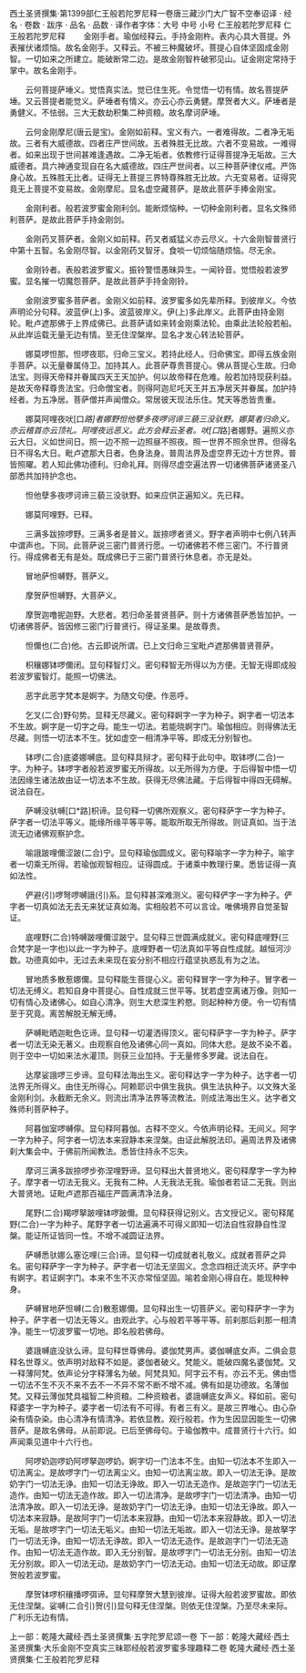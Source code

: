 西土圣贤撰集·第1399部仁王般若陀罗尼释一卷唐三藏沙门大广智不空奉诏译
· 经名 · 卷数 · 跋序
· 品名 · 品数 · 译作者字体：大号 中号 小号
仁王般若陀罗尼释
仁王般若陀罗尼释
　　金刚手者。瑜伽经释云。手持金刚杵。表内心具大菩提。外表摧伏诸烦恼。故名金刚手。又释云。不被三种魔破坏。菩提心自体坚固成金刚智。一切如来之所建立。能破断常二边。是故金刚智杵破邪见山。证金刚定常持于掌中。故名金刚手。

　　云何菩提萨埵义。觉悟真实法。觉已住生死。令觉悟一切有情。故名菩提萨埵。又云菩提者能觉义。萨埵者有情义。亦云心亦云勇健。摩贺者大义。萨埵者是勇健义。不怯弱。三大无数劫积集二种资粮。故名摩诃萨埵。

　　云何金刚摩尼(唐云是宝)。金刚如前释。宝义有六。一者难得故。二者净无垢故。三者有大威德故。四者庄严世间故。五者殊胜无比故。六者不变易故。一难得者。如来出现于世间甚难逢遇故。二净无垢者。依教修行证得菩提净无垢故。三大威德者。具六神通变现自在名大威德故。四庄严世间者。以三种菩萨律仪戒。严饰身心故。五殊胜无比者。证得无上菩提三界特尊殊胜无比故。六无变易者。证得究竟无上菩提不变易故。金刚摩尼。显名虚空藏菩萨。是故此菩萨手捧金刚宝。

　　金刚利者。般若波罗蜜金刚利剑。能断烦恼种。一切种金刚利者。显名文殊师利菩萨。是故此菩萨手持金刚剑。

　　金刚药叉菩萨者。金刚义如前释。药叉者威猛义亦云尽义。十六金刚智普贤行中第十五智。名金刚尽智。以金刚药叉智牙。食啖一切烦恼随烦恼。尽无余。

　　金刚铃者。表般若波罗蜜义。振铃警悟愚昧异生。一闻铃音。觉悟般若波罗蜜。显名摧一切魔怨菩萨。是故此菩萨手持金刚铃。

　　金刚波罗蜜多菩萨者。金刚义如前释。波罗蜜多如先辈所释。到彼岸义。今依声明论分句释。波蓝伊(上)多。波蓝彼岸义。伊(上)多此岸义。此菩萨由持金刚轮。毗卢遮那佛于上界成佛已。此菩萨请如来转金刚乘法轮。由乘此法轮般若船。从此岸运载无量无边有情。至无住涅槃岸。显名才发心转法轮菩萨。

　　娜莫啰怛那。怛啰夜耶。归命三宝义。若持此经人。归命佛宝。即得五族金刚手菩萨。以无量眷属侍卫。加持其人。此菩萨尊贵菩提心。佛从菩提心生故。归命法宝。则得天帝释并眷属四天王天加护。何以故帝释在危难。般若加持现获利益。是故天帝释尊贵法宝。归命僧宝者。则得阿迦尼吒天王并五净居天并眷属。加护持经者。为五净居。菩萨僧并声闻僧众。常居彼天现法乐住。梵天等悉皆贵重。

　　娜莫阿哩夜吠[口*路]者娜野怛他孽多夜啰诃谛三藐三没驮野。娜莫者归命义。亦云稽首亦云顶礼。阿哩夜远恶义。此方会释云圣者。吠[口*路]者娜野。遍照义亦云大日。义如世间日。照一边不照一边照昼不照夜。照一世界不照余世界。但得名日不得名大日。毗卢遮那大日者。色身法身。普周法界及虚空界无边十方世界。普皆照曜。若人知此佛功德利。归命礼拜。则得尽虚空遍法界一切诸佛菩萨诸贤圣八部悉共加持护念也。

　　怛他孽多夜啰诃谛三藐三没驮野。如来应供正遍知义。先已释。

　　娜莫阿哩野。已释。

　　三满多跋捺啰野。三满多者是普义。跋捺啰者贤义。野字者声明中七例八转声中谓声也。下同。此菩萨说三密门普贤行愿。一切诸佛若不修三密门。不行普贤行。得成佛者无有是处。既成佛已于三密门普贤行休息者。亦无是处。

　　冒地萨怛嚩野。菩萨义。

　　摩贺萨怛嚩野。大菩萨义。

　　摩贺迦噜抳迦野。大悲者。若归命圣普贤菩萨。则十方诸佛菩萨悉皆加护。一切诸佛菩萨。皆因修三密门行普贤行。得证圣果。是故尊贵。

　　怛儞也(二合)他。古云即说所谓。已上文归命三宝毗卢遮那佛普贤菩萨。

　　枳穰娜钵啰儞闭。显句释智灯义。密句释智无所得以为方便。无智无得即成般若波罗蜜智灯。能照一切佛法。

　　恶字此恶字梵本是婀字。为随文句便。作恶呼。

　　乞叉(二合)野句势。显释无尽藏义。密句释婀字一字为种子。婀字者一切法本不生故。婀字是一切字之母。能生一切法。若能晓婀字门。瑜伽相应。则得佛法无尽藏。则悟一切法本不生。犹如虚空一相清净平等。即成无分别智也。

　　钵啰(二合)底婆娜嚩底。显句释具辩才。密句释于此句中。取钵啰(二合)一字。为种子。钵啰字者般若波罗蜜无所得故。以无所得为方便。于后得智中悟一切法因缘生诸法故由证一切法本不生故。获得无尽佛法藏。于后得智中得四无碍解。说法自在。

　　萨嚩没驮嚩[口*路]枳谛。显句释一切佛所观察义。密句释萨字一字为种子。萨字者一切法平等义。能缘所缘平等平等。能取所取无所得故。则证真如。当于法流无边诸佛观察护念。

　　喻誐跛哩儞涩跛(二合)宁。显句释瑜伽圆成义。密句释喻字一字为种子。喻字者一切乘无所得。若瑜伽观智相应。证得圆成。于诸乘中教理行果。悉皆证得一真如法性。

　　俨避(引)啰弩啰嚩誐(引)系。显句释甚深难测义。密句释俨字一字为种子。俨字者一切真如法无去无来犹证真如海。实相般若不可以言诠。唯佛境界自觉圣智证。

　　底哩野(二合)特嚩跛哩儞涩跛宁。显句释三世圆满成就义。密句释底哩野(三合梵字是一字也)以此一字为种子。底哩野者一切法真如平等自性成就。越恒河沙数。功德真如中。无过去未来现在妄分别不相应行蕴坚执惑乱有为之法。

　　冒地质多散惹娜儞。显句释能生菩提心义。密句释冒字一字为种子。冒字者一切法无缚义。若知自身中菩提心。自性成就三世平等。犹若虚空离诸万像。则知一切有情心及诸佛心。如自心清净。则生大悲深生矜愍。则起种种方便。令一切有情至于究竟。离苦解脱无解无缚。

　　萨嚩毗晒迦毗色讫谛。显句释一切灌洒得顶义。密句释萨字一字为种子。萨字者一切法无染无著义。由观察自他及诸佛心同一真如。同体大悲。是故不染不着。则于空中一切如来法水灌顶。则获三业加持。于无量修多罗藏。说法自在。

　　达摩娑誐啰三步谛。显句释法海出生义。密句释达字一字为种子。达字者一切法界无所得义。由住无所得心。阿赖耶识中俱生我执。俱生法执种子。以文殊大圣金刚利剑。永截断无余义。则流出清净法界等流教法。则成法海出生义。达字者文殊师利菩萨种子。

　　阿暮伽室啰嚩儜。显句释阿暮伽。古释不空义。今依声明论释。无间义。阿字一字为种子。阿字者一切法本来寂静本来涅槃。由证此解脱法印。遍周法界及诸佛刹大集会中。于佛前所闻教法。悉皆住持永不忘失。

　　摩诃三满多跋捺啰步弥涅哩野谛。显句释出大普贤地义。密句释摩字一字为种子。摩字者一切法无我义。无我有二种。人无我法无我。瑜伽者若证二无我。则出大普贤地。证毗卢遮那百福庄严圆满清净法身。

　　尾野(二合)羯啰拏跛哩钵啰跛儞。显句释获得记别义。古文授记义。密句释尾野(二合)一字为种子。尾野字者一切法遍满不可得义即知一切法自性寂静自性涅槃。能证所证皆同一性。不增不减圆证法界。

　　萨嚩悉驮娜么塞讫哩(三合)谛。显句释一切成就者礼敬义。成就者菩萨之异名。密句释萨字一字为种子。萨字者一切法无坚固义。念念四相迁流灭坏。萨字中有婀字。若证婀字门。本来不生不灭亦常恒坚固。喻若金刚心得自在。能现种种身。

　　萨嚩冒地萨怛嚩(二合)散惹娜儞。显句释出生一切菩萨义。密句释萨字一字为种子。萨字者一切法无等义。由观此字。心与般若平等平等。前刹那后刹那一相清净。能生一切波罗蜜一切地。即名般若佛母。

　　婆誐嚩底没驮么谛。显句释世尊佛母。婆伽梵男声。婆伽嚩底女声。二俱会意释名世尊义。依声明对敌释不如是。婆伽者破义。梵能义。能破四魔名婆伽梵。又一释薄阿梵。依声论分字释薄名为破。阿梵具知。阿字云不有。亦云不无。佛由悟一切法不生不灭不来不去不一不异不常不断不增不减。佛有如是功德故。名薄伽梵。又释云薄伽梵具福智二种资粮。二种资粮者。婆誐嚩底女声义。释如前。密句释婆字一字为种子。婆字者一切法有不可得。有者三有义。是故三界唯心。由心杂染有情杂染。由心清净有情清净。若依显教。观行般若。作为生因显因能生一切佛菩萨。是故名佛母。从前即说。已后至佛母句。于瑜伽教中。成普贤行十六行。如声闻乘见道中十六行也。

　　阿啰奶迦啰奶阿啰拏迦啰奶。婀字切一门法本不生。由知一切法本不生即入一切法离尘。是故啰字门一切法离尘义。由知一切法离尘故。即入一切法无诤。是故奶字门一切法无诤。由知一切法无诤故。即入一切法无造作。是故迦字门一切法无造作。由知一切法无造作故。即入一切法清净。是故啰字门一切法清净。由知一切法清净故。即入一切法无诤。是故奶字门一切法无诤。由知一切法无诤故。即入一切法本来寂静。是故阿字门一切法本来寂静。由知一切法本来寂静故。即入一切法无垢。是故啰字门一切法无垢义。由知一切法无垢故。即入一切法无诤。是故拏字门一切法无诤。由知一切法无诤故。即入一切法无造作。是故迦字门一切法无造作。由知一切法无造作故。即入无分别智。是故啰字门一切法无分别。由知一切法无分别故。即入一切法无动。是故奶字门一切法无动。由知一切法无动故。即证摩贺般若波罗蜜。

　　摩贺钵啰枳穰播啰弭谛。显句释摩贺大慧到彼岸。证得大般若波罗蜜故。即依无住涅槃。娑嚩(二合引)贺(引)显句释无住涅槃。则依无住涅槃。乃至尽未来际。广利乐无边有情。

上一部：乾隆大藏经·西土圣贤撰集·五字陀罗尼颂一卷
下一部：乾隆大藏经·西土圣贤撰集·大乐金刚不空真实三昧耶经般若波罗蜜多理趣释二卷
乾隆大藏经·西土圣贤撰集·仁王般若陀罗尼释